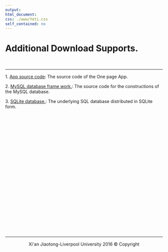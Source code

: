 ```yaml
---
output: 
html_document:
css: ./www/Yeti.css
self_contained: no
---
```


<h1>
Additional Download Supports.
</h1>

<br/>

<hr/>

<section>
<p>1. <a href= "https://github.com/Marlin-Na/TREW" target="_blank" title="Source Code" >App source code</a>: The source code of the One page App. </p>

<p>2. <a href= https://github.com/Marlin-Na/TREW  target="_blank" title="MySQL code" >MySQL database frame work.</a>: The source code for the constructions of the MySQL database. </p>

<p>3. <a href= https://github.com/Marlin-Na/TREW  target="_blank" title="SQLite database" >SQLite database.</a>: The underlying SQL database distributed in SQLite form. </p>
</section>

<div style="height:380px;"></div>

<hr/>

<p align='center'>Xi'an Jiaotong-Liverpool University 2016 &copy; Copyright</p>
